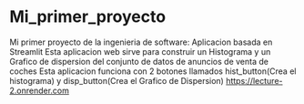 # Mi_primer_proyecto
Mi primer proyecto de la ingenieria de software: Aplicacion basada en Streamlit
Esta aplicacion web sirve para construir un Histograma y un Grafico de dispersion del conjunto de datos de anuncios de venta de coches
Esta aplicacion funciona con 2 botones llamados hist_button(Crea el histograma) y disp_button(Crea el Grafico de Dispersion)
https://lecture-2.onrender.com
